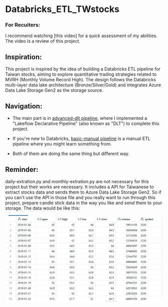 # Databricks_ETL_TWstocks

### For Recuiters:
I recommend watching [this video] for a quick assessment of my abilities. The video is a review of this project.

## Inspiration:
This project is inspired by the idea of building a Databricks ETL pipeline for Taiwan stocks, aiming to explore quantitative trading strategies related to MVRH (Monthly Volume Record High). The design follows the Databricks multi-layer data lake architecture (Bronze/Silver/Gold) and integrates Azure Data Lake Storage Gen2 as the storage source.

## Navigation:
- The main part is in [advanced-dlt pipeline](./advanced-dlt%20pipeline), where I implemented a "Lakeflow Declarative Pipeline" (also known as "DLT") to complete this project.
- If you're new to Databricks, [basic-manual pipeline](./basic-manual%20pipeline) is a manual ETL pipeline where you might learn something from.

- Both of them are doing the same thing but different way.

## Reminder:
daily-extration.py and monthly-extration.py are not necessary for this project but their works are necessary. It includes a API for Taiwanese to extract stocks data and sends them to Azure Data Lake Storage Gen2. So if you can't use the API in those file and you really want to run through this project, prepare candle stick data in the way you like and send them to your storage. The data would be like this:

![說明文字](./sample.JPG)
